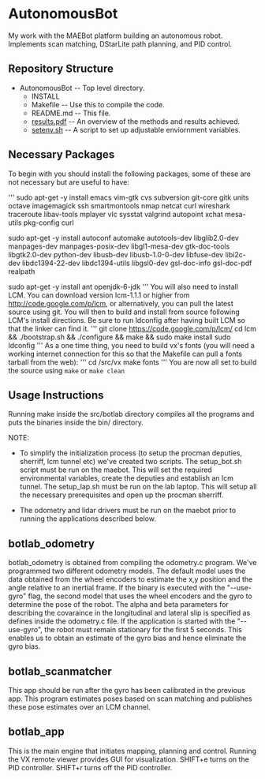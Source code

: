 # AutonomousBot
My work with the MAEBot platform building an autonomous robot. Implements scan matching, DStarLite path planning, and PID control.

## Repository Structure
* AutonomousBot -- Top level directory.
  * INSTALL
  * Makefile -- Use this to compile the code.
  * README.md -- This file.
  * [results.pdf](/results.pdf) -- An overview of the methods and results achieved.
  * [setenv.sh](/setenv.sh) -- A script to set up adjustable enviornment variables.


## Necessary Packages
To begin with you should install the following packages, some of these are not necessary but are useful to have:

'''
sudo apt-get -y install emacs vim-gtk cvs subversion git-core gitk units octave imagemagick ssh smartmontools nmap netcat curl wireshark traceroute libav-tools mplayer vlc sysstat valgrind autopoint xchat mesa-utils pkg-config curl

sudo apt-get -y install autoconf automake autotools-dev libglib2.0-dev manpages-dev manpages-posix-dev libgl1-mesa-dev gtk-doc-tools libgtk2.0-dev python-dev libusb-dev libusb-1.0-0-dev libfuse-dev libi2c-dev libdc1394-22-dev libdc1394-utils libgsl0-dev gsl-doc-info gsl-doc-pdf realpath

sudo apt-get -y install ant openjdk-6-jdk
'''
You will also need to install LCM.  You can download version lcm-1.1.1 or higher from http://code.google.com/p/lcm, or alternatively, you can pull the latest source using git.  You will then to build and install from source following LCM's install directions.  Be sure to run ldconfig after having built LCM so that the linker can find it.
'''
git clone https://code.google.com/p/lcm/
cd lcm && ./bootstrap.sh && ./configure && make && sudo make install
sudo ldconfig
'''
As a one time thing, you need to build vx's fonts (you will need a working internet connection for this so that the Makefile can pull a fonts tarball from the web):
'''
cd /src/vx
make fonts
'''
You are now all set to build the source using `make` or `make clean`

## Usage Instructions
Running make inside the src/botlab directory compiles all the programs and puts the binaries inside the bin/ directory.

NOTE:

* To simplify the initialization process (to setup the procman deputies, sherriff, lcm tunnel etc) we've created two 
scripts. The setup_bot.sh script must be run on the maebot. This will set the required environmental variables, create 
the deputies and establish an lcm tunnel. The setup_lap.sh must be run on the lab laptop. This will setup all the 
necessary prerequisites and open up the procman sherriff.

* The odometry and lidar drivers must be run on the maebot prior to running the applications described below.

botlab_odometry
---------------
botlab_odometry is obtained from compiling the odometry.c program. We've programmed two different odometry models. 
The default model uses the data obtained from the wheel encoders to estimate the x,y position and the angle relative 
to an inertial frame. If the binary is executed with the "--use-gyro" flag, the second model that uses the wheel 
encoders and the gyro to determine the pose of the robot. The alpha and beta parameters for describing the covaraince 
in the longitudinal and lateral slip is specified as defines inside the odometry.c file. If the application is started 
with the "--use-gyro", the robot must remain stationary for the first 5 seconds. This enables us to obtain an estimate 
of the gyro bias and hence eliminate the gyro bias. 

botlab_scanmatcher
------------------
This app should be run after the gyro has been calibrated in the previous app. This program estimates poses based on 
scan matching and publishes these pose estimates over an LCM channel.

botlab_app
-----------------
This is the main engine that initiates mapping, planning and control. Running the VX remote viewer provides GUI 
for visualization. SHIFT+e turns on the PID controller. SHIFT+r turns off the PID controller.
